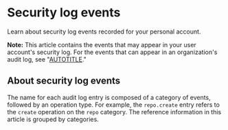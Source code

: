 # Security log events

Learn about security log events recorded for your personal account.

<div class="ghd-spotlight ghd-spotlight-note border rounded-1 my-3 p-3 f5 color-border-accent-emphasis color-bg-accent">

**Note:** This article contains the events that may appear in your user account's security log. For the events that can appear in an organization's audit log, see "[AUTOTITLE](/organizations/keeping-your-organization-secure/managing-security-settings-for-your-organization/audit-log-events-for-your-organization)."

</div>

## About security log events

The name for each audit log entry is composed of a category of events, followed by an operation type. For example, the `repo.create` entry refers to the `create` operation on the `repo` category. The reference information in this article is grouped by categories.
